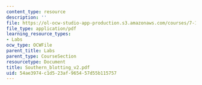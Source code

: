 ```yaml
---
content_type: resource
description: ''
file: https://ol-ocw-studio-app-production.s3.amazonaws.com/courses/7-13-experimental-microbial-genetics-fall-2003/54ae3974c1d523af965457d55b115757_Southern_blotting_v2.pdf
file_type: application/pdf
learning_resource_types:
- Labs
ocw_type: OCWFile
parent_title: Labs
parent_type: CourseSection
resourcetype: Document
title: Southern_blotting_v2.pdf
uid: 54ae3974-c1d5-23af-9654-57d55b115757
---
```

